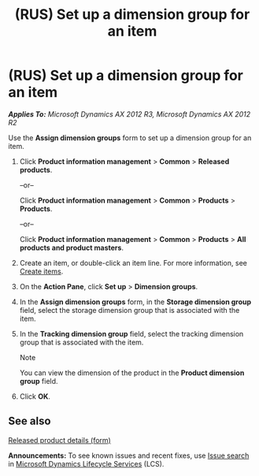 ﻿---
title: (RUS) Set up a dimension group for an item
TOCTitle: (RUS) Set up a dimension group for an item
ms:assetid: 37ff308d-efd6-4022-9462-f134bbf67f19
ms:mtpsurl: https://technet.microsoft.com/en-us/library/JJ733201(v=AX.60)
ms:contentKeyID: 49685169
ms.date: 04/18/2014
mtps_version: v=AX.60
---

# (RUS) Set up a dimension group for an item 


_**Applies To:** Microsoft Dynamics AX 2012 R3, Microsoft Dynamics AX 2012 R2_

Use the **Assign dimension groups** form to set up a dimension group for an item.

1.  Click **Product information management** \> **Common** \> **Released products**.
    
    –or–
    
    Click **Product information management** \> **Common** \> **Products** \> **Products**.
    
    –or–
    
    Click **Product information management** \> **Common** \> **Products** \> **All products and product masters**.

2.  Create an item, or double-click an item line. For more information, see [Create items](create-items.md).

3.  On the **Action Pane**, click **Set up** \> **Dimension groups**.

4.  In the **Assign dimension groups** form, in the **Storage dimension group** field, select the storage dimension group that is associated with the item.

5.  In the **Tracking dimension group** field, select the tracking dimension group that is associated with the item.
    

    > [!NOTE]
    > <P>You can view the dimension of the product in the <STRONG>Product dimension group</STRONG> field.</P>



6.  Click **OK**.

## See also

[Released product details (form)](https://technet.microsoft.com/en-us/library/aa615563\(v=ax.60\))

  
**Announcements:** To see known issues and recent fixes, use [Issue search](http://go.microsoft.com/fwlink/?linkid=389258) in [Microsoft Dynamics Lifecycle Services](http://go.microsoft.com/fwlink/?linkid=306505) (LCS).

